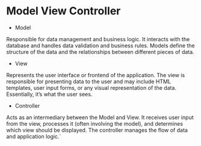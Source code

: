 # Model View Controller

- Model

Responsible for data management and business logic. It interacts with the database and handles data validation and business rules. Models define the structure of the data and the relationships between different pieces of data.
- View

Represents the user interface or frontend of the application. The view is responsible for presenting data to the user and may include HTML templates, user input forms, or any visual representation of the data. Essentially, it’s what the user sees.
- Controller

Acts as an intermediary between the Model and View. It receives user input from the view, processes it (often involving the model), and determines which view should be displayed. The controller manages the flow of data and application logic.`